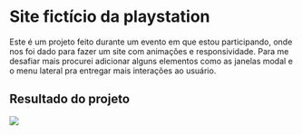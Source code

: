 # Site fictício da playstation

Este é um projeto feito durante um evento em que estou participando, onde nos foi dado para fazer um site com animações e responsividade. Para me desafiar mais procurei adicionar alguns elementos como as janelas modal e o menu lateral pra entregar mais interações ao usuário.

## Resultado do projeto

<img src="Store-game.gif">

